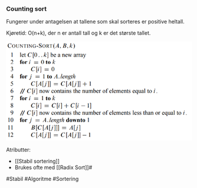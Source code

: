 ### Counting sort
Fungerer under antagelsen at tallene som skal sorteres er positive heltall. 

Kjøretid: O(n+k), der n er antall tall og k er det største tallet.

![CountingSort](bilder/CountingSort.PNG)

Atributter:
* [[Stabil sortering]]
* Brukes ofte med [[Radix Sort]]#

#Stabil
#Algoritme
#Sortering 
